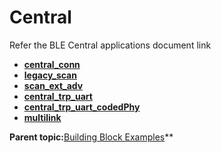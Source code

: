 # Central

Refer the BLE Central applications document link

-   **[central_conn](https://onlinedocs.microchip.com/oxy/GUID-99E91F8E-E9F7-4C2C-B98A-E9662A2ABA50-en-US-1/GUID-7C948236-7D8E-45CA-9511-AB244B44BE64.html)**
-   **[legacy_scan](https://onlinedocs.microchip.com/oxy/GUID-99E91F8E-E9F7-4C2C-B98A-E9662A2ABA50-en-US-1/GUID-950762E2-DD5E-41CD-AAB4-895439CCFBC4.html)**
-   **[scan_ext_adv](https://onlinedocs.microchip.com/oxy/GUID-99E91F8E-E9F7-4C2C-B98A-E9662A2ABA50-en-US-1/GUID-8C3372E5-CAB6-4923-9B59-E97022E1252D.html)**
-   **[central_trp_uart](https://onlinedocs.microchip.com/oxy/GUID-99E91F8E-E9F7-4C2C-B98A-E9662A2ABA50-en-US-1/GUID-7A350957-2010-468F-AF8D-0635373EF79D.html)**
-   **[central_trp_uart_codedPhy](https://onlinedocs.microchip.com/oxy/GUID-99E91F8E-E9F7-4C2C-B98A-E9662A2ABA50-en-US-1/GUID-166BBEFA-5E5E-4280-8D3F-B6753D754FC9.html)**
-   **[multilink](https://onlinedocs.microchip.com/oxy/GUID-99E91F8E-E9F7-4C2C-B98A-E9662A2ABA50-en-US-1/GUID-741308A7-A912-4C74-BF94-D5C44132003D.html)**

**Parent topic:**[Building Block Examples](https://onlinedocs.microchip.com/oxy/GUID-99E91F8E-E9F7-4C2C-B98A-E9662A2ABA50-en-US-1/GUID-E8C0DDA5-3AD0-42A4-B4EF-BCB02811BF8C.html)**

